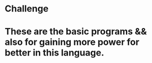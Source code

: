 # Challenge
# These are the basic programs &amp;&amp; also for gaining more power for better in  this language.
